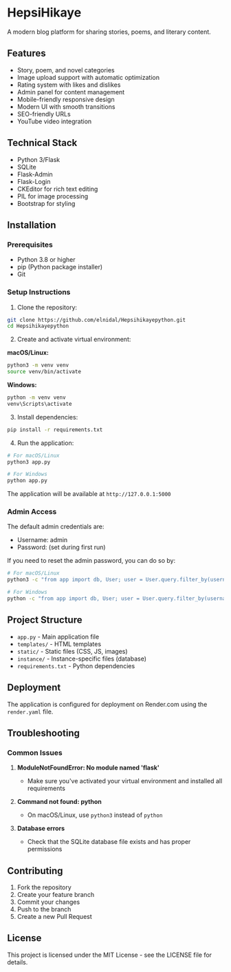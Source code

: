 # HepsiHikaye

A modern blog platform for sharing stories, poems, and literary content.

## Features

- Story, poem, and novel categories
- Image upload support with automatic optimization
- Rating system with likes and dislikes
- Admin panel for content management
- Mobile-friendly responsive design
- Modern UI with smooth transitions
- SEO-friendly URLs
- YouTube video integration

## Technical Stack

- Python 3/Flask
- SQLite
- Flask-Admin
- Flask-Login
- CKEditor for rich text editing
- PIL for image processing
- Bootstrap for styling

## Installation

### Prerequisites

- Python 3.8 or higher
- pip (Python package installer)
- Git

### Setup Instructions

1. Clone the repository:
```bash
git clone https://github.com/elnidal/Hepsihikayepython.git
cd Hepsihikayepython
```

2. Create and activate virtual environment:

**macOS/Linux:**
```bash
python3 -m venv venv
source venv/bin/activate
```

**Windows:**
```bash
python -m venv venv
venv\Scripts\activate
```

3. Install dependencies:
```bash
pip install -r requirements.txt
```

4. Run the application:
```bash
# For macOS/Linux
python3 app.py

# For Windows
python app.py
```

The application will be available at `http://127.0.0.1:5000`

### Admin Access

The default admin credentials are:
- Username: admin
- Password: (set during first run)

If you need to reset the admin password, you can do so by:
```bash
# For macOS/Linux
python3 -c "from app import db, User; user = User.query.filter_by(username='admin').first(); user.password = 'new-password-hash'; db.session.commit()"

# For Windows
python -c "from app import db, User; user = User.query.filter_by(username='admin').first(); user.password = 'new-password-hash'; db.session.commit()"
```

## Project Structure

- `app.py` - Main application file
- `templates/` - HTML templates
- `static/` - Static files (CSS, JS, images)
- `instance/` - Instance-specific files (database)
- `requirements.txt` - Python dependencies

## Deployment

The application is configured for deployment on Render.com using the `render.yaml` file.

## Troubleshooting

### Common Issues

1. **ModuleNotFoundError: No module named 'flask'**
   - Make sure you've activated your virtual environment and installed all requirements

2. **Command not found: python**
   - On macOS/Linux, use `python3` instead of `python`

3. **Database errors**
   - Check that the SQLite database file exists and has proper permissions

## Contributing

1. Fork the repository
2. Create your feature branch
3. Commit your changes
4. Push to the branch
5. Create a new Pull Request

## License

This project is licensed under the MIT License - see the LICENSE file for details.
